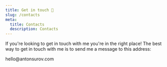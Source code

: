 ```yaml
---
title: Get in touch 👋
slug: /contacts
meta:
  title: Contacts
  description: Contacts
---
```

If you're looking to get in touch with me you're in the right place! The best way to get in touch with me is to send
me a message to this address:

<Url href="mailto:hello@antonsurov.com">
    hello@antonsurov.com
</Url>
